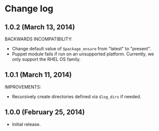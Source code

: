 # Change log

## 1.0.2 (March 13, 2014)

BACKWARDS INCOMPATIBILITY:

* Change default value of `$package_ensure` from "latest" to "present".
* Puppet module fails if run on an unsupported platform.  Currently, we only support the RHEL OS family.


## 1.0.1 (March 11, 2014)

IMPROVEMENTS:

* Recursively create directories defined via `$log_dirs` if needed.


## 1.0.0 (February 25, 2014)

* Initial release.

